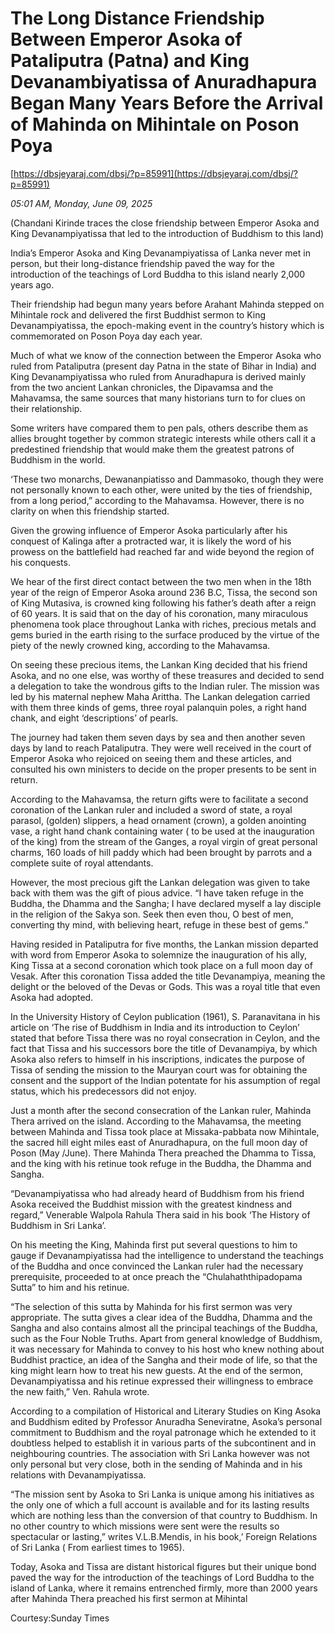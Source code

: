 # The Long Distance Friendship  Between Emperor Asoka of Pataliputra (Patna) and King Devanambiyatissa of Anuradhapura Began Many Years Before the Arrival of Mahinda on Mihintale on Poson Poya

[https://dbsjeyaraj.com/dbsj/?p=85991](https://dbsjeyaraj.com/dbsj/?p=85991)

*05:01 AM, Monday, June 09, 2025*

(Chandani Kirinde traces the close friendship between Emperor Asoka and King Devanampiyatissa that led to the introduction of Buddhism to this land)

India’s Emperor Asoka and King Devanampiyatissa of Lanka never met in person, but their long-distance friendship paved the way for the introduction of the teachings of Lord Buddha to this island nearly 2,000 years ago.

Their friendship had begun many years before Arahant Mahinda stepped on Mihintale rock and delivered the first Buddhist sermon to King Devanampiyatissa, the epoch-making event in the country’s history which is commemorated on Poson Poya day each year.

Much of what we know of the connection between the Emperor Asoka who ruled from Pataliputra (present day Patna in the state of Bihar in India) and King Devanampiyatissa who ruled from Anuradhapura is derived mainly from the two ancient Lankan chronicles, the Dipavamsa and the Mahavamsa, the same sources that many historians turn to for clues on their relationship.

Some writers have compared them to pen pals, others describe them as allies brought together by common strategic interests while others call it a predestined friendship that would make them the greatest patrons of Buddhism in the world.

‘These two monarchs, Dewananpiatisso and Dammasoko, though they were not personally known to each other, were united by the ties of friendship, from a long  period,” according to the Mahavamsa. However, there is no clarity on when this friendship started.

Given the growing influence of Emperor Asoka particularly after his conquest of Kalinga after a protracted war, it is likely the word of his prowess on the battlefield had reached far and wide beyond the region of his conquests.

We hear of the first direct contact between the two men when in the 18th year of the reign of Emperor Asoka around 236 B.C, Tissa, the second son of King Mutasiva, is crowned king following his father’s death after a reign of 60 years. It is said that on the day of his coronation, many miraculous phenomena took place throughout Lanka with riches, precious metals and gems buried in the earth rising to the surface produced by the virtue of the piety of the newly crowned king, according to the Mahavamsa.

On seeing these precious items, the Lankan King decided that his friend Asoka, and no one else, was worthy of these treasures and decided to send a delegation to take the wondrous gifts to the Indian ruler. The mission was led by his maternal nephew Maha Arittha. The Lankan delegation carried with them three kinds of gems, three royal palanquin poles, a right hand chank, and eight ‘descriptions’ of pearls.

The journey had taken them seven days by sea and then another seven days by land to reach Pataliputra. They were well received in the court of Emperor Asoka who rejoiced on seeing them and these articles, and consulted his own ministers to decide on the proper presents to be sent in return.

According to the Mahavamsa, the return gifts were to facilitate a second coronation of the Lankan ruler and included a sword of state, a royal parasol,  (golden) slippers, a head ornament (crown), a golden anointing vase, a right hand chank containing water ( to be used at  the  inauguration  of  the  king) from  the stream of  the Ganges, a royal virgin of great  personal  charms, 160 loads of hill paddy  which had been  brought by parrots and a complete  suite  of  royal  attendants.

However, the most precious gift the Lankan delegation was given to take back with them was the gift  of  pious advice. “I have taken refuge in the Buddha, the Dhamma and the Sangha; I have declared myself a lay disciple in the religion of the Sakya son. Seek then even thou, O best of men, converting thy mind, with believing heart, refuge in these best of gems.”

Having resided in Pataliputra for five  months, the Lankan mission departed with word from Emperor Asoka to solemnize the inauguration of his ally, King Tissa at a second coronation which took place on a full moon day of Vesak. After this coronation Tissa added the title Devanampiya, meaning the  delight or the beloved of the Devas or Gods. This was a royal title that even Asoka had adopted.

In the University History of Ceylon publication (1961), S. Paranavitana in his article on ‘The rise of Buddhism in India and its introduction to Ceylon’ stated that before Tissa there was no royal consecration in Ceylon, and the fact that Tissa and his successors bore the title of Devanampiya, by which Asoka also refers to himself in his inscriptions, indicates the purpose of Tissa of sending the mission to the Mauryan court was for obtaining the consent and the support of the Indian potentate for his assumption of regal status, which his predecessors did not enjoy.

Just a month after the second consecration of the Lankan ruler, Mahinda Thera arrived on the island. According to the Mahavamsa, the meeting between Mahinda and Tissa took place at Missaka-pabbata now Mihintale, the sacred hill eight miles east of Anuradhapura, on the full moon day of Poson (May /June). There Mahinda Thera preached the Dhamma to Tissa, and the king with his retinue took refuge in the Buddha, the Dhamma and Sangha.

“Devanampiyatissa who had already heard of Buddhism from his friend Asoka received the Buddhist mission with the greatest kindness and regard,”  Venerable Walpola Rahula Thera said in his book ‘The History of Buddhism in Sri Lanka’.

On his meeting the King, Mahinda first put several questions to him to gauge if Devanampiyatissa had the intelligence to understand the teachings of the Buddha and once convinced the Lankan ruler had the necessary prerequisite, proceeded to at once preach the “Chulahaththipadopama Sutta” to him and his retinue.

“The selection of this sutta by Mahinda for his first sermon was very appropriate. The sutta gives a clear idea of the Buddha, Dhamma and the Sangha and also contains almost all the principal teachings of the Buddha, such as the Four Noble Truths. Apart from general knowledge of Buddhism, it was necessary for Mahinda to convey to his host who knew nothing about Buddhist practice, an idea of the Sangha and their mode of life, so that the king might learn how to treat his new guests. At the end of the sermon, Devanampiyatissa and his retinue expressed their willingness to embrace the new faith,” Ven. Rahula wrote.

According to a compilation of Historical and Literary Studies on King Asoka and Buddhism edited by Professor Anuradha Seneviratne, Asoka’s personal commitment to Buddhism and the royal  patronage which he extended to it doubtless helped to establish it in various parts of the subcontinent and in  neighbouring countries. The association with Sri Lanka however was not only personal but very close, both in the sending of Mahinda and in his relations with Devanampiyatissa.

“The mission sent by Asoka to Sri Lanka is unique among his initiatives as the only one of which a full account is available and for its lasting results which are nothing less than the conversion of that country to Buddhism. In no other country to which missions were sent were the results so spectacular or lasting,” writes V.L.B.Mendis, in his book,’ Foreign Relations of Sri Lanka ( From earliest times to 1965).

Today, Asoka and Tissa are distant historical figures but their unique bond paved the way for the introduction of the teachings of Lord Buddha to the island of Lanka, where it remains entrenched firmly, more than 2000 years after Mahinda Thera preached his first sermon at Mihintal

Courtesy:Sunday Times

